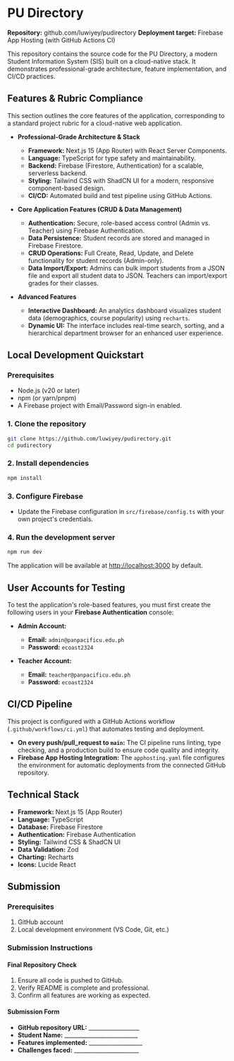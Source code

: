 # PU Directory
**Repository:** github.com/luwiyey/pudirectory
**Deployment target:** Firebase App Hosting (with GitHub Actions CI)

This repository contains the source code for the PU Directory, a modern Student Information System (SIS) built on a cloud-native stack. It demonstrates professional-grade architecture, feature implementation, and CI/CD practices.

## Features & Rubric Compliance

This section outlines the core features of the application, corresponding to a standard project rubric for a cloud-native web application.

- **Professional-Grade Architecture & Stack**
    - **Framework:** Next.js 15 (App Router) with React Server Components.
    - **Language:** TypeScript for type safety and maintainability.
    - **Backend:** Firebase (Firestore, Authentication) for a scalable, serverless backend.
    - **Styling:** Tailwind CSS with ShadCN UI for a modern, responsive component-based design.
    - **CI/CD:** Automated build and test pipeline using GitHub Actions.

- **Core Application Features (CRUD & Data Management)**
    - **Authentication:** Secure, role-based access control (Admin vs. Teacher) using Firebase Authentication.
    - **Data Persistence:** Student records are stored and managed in Firebase Firestore.
    - **CRUD Operations:** Full Create, Read, Update, and Delete functionality for student records (Admin-only).
    - **Data Import/Export:** Admins can bulk import students from a JSON file and export all student data to JSON. Teachers can import/export grades for their classes.

- **Advanced Features**
    - **Interactive Dashboard:** An analytics dashboard visualizes student data (demographics, course popularity) using `recharts`.
    - **Dynamic UI:** The interface includes real-time search, sorting, and a hierarchical department browser for an enhanced user experience.

## Local Development Quickstart

### Prerequisites
- Node.js (v20 or later)
- npm (or yarn/pnpm)
- A Firebase project with Email/Password sign-in enabled.

### 1. Clone the repository
```bash
git clone https://github.com/luwiyey/pudirectory.git
cd pudirectory
```

### 2. Install dependencies
```bash
npm install
```

### 3. Configure Firebase
- Update the Firebase configuration in `src/firebase/config.ts` with your own project's credentials.

### 4. Run the development server
```bash
npm run dev
```
The application will be available at [http://localhost:3000](http://localhost:3000) by default.

## User Accounts for Testing

To test the application's role-based features, you must first create the following users in your **Firebase Authentication** console:

- **Admin Account:**
  - **Email:** `admin@panpacificu.edu.ph`
  - **Password:** `ecoast2324`

- **Teacher Account:**
  - **Email:** `teacher@panpacificu.edu.ph`
  - **Password:** `ecoast2324`


## CI/CD Pipeline

This project is configured with a GitHub Actions workflow (`.github/workflows/ci.yml`) that automates testing and deployment.
- **On every push/pull_request to `main`:** The CI pipeline runs linting, type checking, and a production build to ensure code quality and integrity.
- **Firebase App Hosting Integration:** The `apphosting.yaml` file configures the environment for automatic deployments from the connected GitHub repository.

## Technical Stack

- **Framework:** Next.js 15 (App Router)
- **Language:** TypeScript
- **Database:** Firebase Firestore
- **Authentication:** Firebase Authentication
- **Styling:** Tailwind CSS & ShadCN UI
- **Data Validation:** Zod
- **Charting:** Recharts
- **Icons:** Lucide React

## Submission

### Prerequisites
1. GitHub account
2. Local development environment (VS Code, Git, etc.)

### Submission Instructions

#### Final Repository Check
1. Ensure all code is pushed to GitHub.
2. Verify README is complete and professional.
3. Confirm all features are working as expected.

#### Submission Form
- **GitHub repository URL:** __________________
- **Student Name:** __________________________
- **Features implemented:** ___________________
- **Challenges faced:** _______________________
